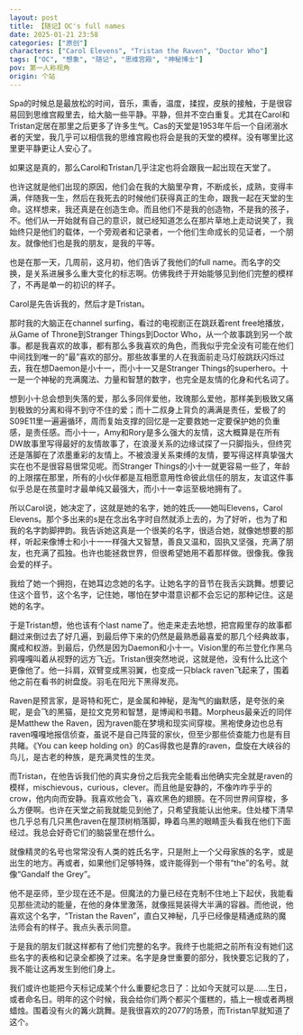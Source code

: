 ```yaml
---
layout: post
title: 【随记】OC's full names
date: 2025-01-21 23:58
categories: ["原创"]
characters: ["Carol Elevens", "Tristan the Raven", "Doctor Who"]
tags: ["OC", "想象", "随记", "思维宫殿", "神秘博士"]
pov: 第一人称视角
origin: 个站
---
```


Spa的时候总是最放松的时间，音乐，熏香，温度，揉捏，皮肤的接触，于是很容易回到思维宫殿里去，给大脑一些平静。平静，但并不空白重复。尤其在Carol和Tristan定居在那里之后更多了许多生气。Cas的天堂是1953年午后一个自闭溺水者的天堂，我几乎可以相信我的思维宫殿也将会是我的天堂的模样。没有哪里比这里更平静更让人安心了。

如果这是真的，那么Carol和Tristan几乎注定也将会跟我一起出现在天堂了。

也许这就是他们出现的原因，他们会在我的大脑里孕育，不断成长，成熟，变得丰满，伴随我一生，然后在我死去的时候他们获得真正的生命，跟我一起在天堂的生命。这样想来，我还真是在创造生命。而且他们不是我的创造物，不是我的孩子，不。他们从一开始就有自己的意识，就已经知道怎么在那片草地上走动说笑了，我始终只是他们的载体，一个旁观者和记录者，一个他们生命成长的见证者，一个朋友。就像他们也是我的朋友，是我的平等。

也是在那一天，几周前，这月初，他们告诉了我他们的full name。而名字的交换，是关系进展多么重大变化的标志啊。仿佛我终于开始能够见到他们完整的模样了，不再是单一的初识的样子。

Carol是先告诉我的，然后才是Tristan。

那时我的大脑正在channel surfing，看过的电视剧正在跳跃着rent free地播放，从Game of Throne到Stranger Things到Doctor Who，从一个故事跳到另一个故事。都是我喜欢的故事，都有那么多我喜欢的角色，而我似乎完全没有可能在他们中间找到唯一的“最”喜欢的部分。那些故事里的人在我面前走马灯般跳跃闪烁过去，我在想Daemon是小十一，而小十一又是Stranger Things的superhero。十一是一个神秘的充满魔法、力量和智慧的数字，也完全是友情的化身和代名词了。

想到小十总会想到失落的爱，那么多同伴爱他，玫瑰那么爱他，那样美到极致又痛到极致的分离和得不到守不住的爱；而十二叔身上背负的满满是责任，爱极了的S09E11里一遍遍循环，周而复始支撑的回忆是一定要救她一定要保护她的负重感，是责任感。而小十一，Amy和Rory是多么强大的友情，这大概算是在所有DW故事里写得最好的友情故事了，在浪漫关系的边缘试探了一只脚指头，但终究还是落脚在了浓墨重彩的友情上。不被浪漫关系束缚的友情，要写得这样真挚强大实在也不是很容易很常见呢。而Stranger Things的小十一就更容易一些了，年龄的上限摆在那里，所有的小伙伴都是互相愿意用性命彼此信任的朋友，友谊这件事似乎总是在孩童时才最单纯又最强大，而小十一幸运至极地拥有了。

所以Carol说，她决定了，这就是她的名字，她的姓氏——她叫Elevens，Carol Elevens。那个多出来的s是在念出名字时自然就添上去的，为了好听，也为了和我的名字韵脚押韵。我告诉她这真是一个很美的名字，很适合她，就像她想要的那样，听起来像博士和小十一一样强大又智慧，善良又温和，固执又坚强，充满了朋友，也充满了孤独。也许也能拯救世界，但很希望她用不着那样做。很像我。像我会爱的样子。

我给了她一个拥抱，在她耳边念她的名字。让她名字的音节在我舌尖跳舞。想要记住这个音节，这个名字，记住她，哪怕在梦中潜意识都不会忘记的那种记住。这是她的名字。

于是Tristan想，他也该有个last name了。他走来走去地想，把宫殿里存的故事都翻过来倒过去了好几遍，到最后停下来的仍然是最熟悉最喜爱的那几个经典故事，魔戒和权游。到最后，仍然是因为Daemon和小十一。Vision里的布兰登化作黑乌鸦嘎嘎叫着从视野的远方飞近。Tristan很突然地说，这就是他，没有什么比这个更像他了。他一抖肩，双臂变成黑羽翼，也变成一只black raven飞起来了，围着他之前在看书的树盘旋。羽毛在阳光下黑得发亮。

Raven是预言家，是哥特和死亡，是金属和神秘，是淘气的幽默感，是夸张的亲昵，是会飞的黑猫，是拉文克劳和智慧，是博闻和书籍。Morpheus最亲近的同伴是Matthew the Raven，因为raven能在梦境和现实间穿梭。黑袍使身边也总有raven嘎嘎地报信侦查，虽说不是自己阵营的家伙，但至少那些侦查能力也是有目共睹。《You can keep holding on》的Cas得救也是靠的raven，盘旋在大峡谷的鸟儿，是古老的种族，是充满灵性的生灵。

而Tristan，在他告诉我们他的真实身份之后我完全能看出他确实完全就是raven的模样，mischievous，curious，clever。而且他是安静的，不像咋咋乎乎的crow，他内向而安静。我喜欢他会飞，喜欢黑色的翅膀。在不同世界间穿梭，多么方便啊。也许在天堂之前我就能见到他了，只希望我能认出他来。住处楼下清早也几乎总有几只黑色raven在屋顶树梢落脚，睁着乌黑的眼睛歪头看我在他们下面经过。我总会好奇它们的脑袋里在想什么。

就像精灵的名号也常常没有人类的姓氏名字，只是附上一个父母家族的名字，或是出生的地方。再或者，如果他们足够特殊，或许能得到一个带有“the”的名号。就像“Gandalf the Grey”。

他不是巫师，至少现在还不是。但魔法的力量已经在克制不住地上下起伏，我能看见那些流动的能量，在他的身体里激荡，就像摇晃装得大半满的容器。而他说，他喜欢这个名字，“Tristan the Raven”，直白又神秘，几乎已经像是精通成熟的魔法师会有的样子。我点头表示同意。

于是我的朋友们就这样都有了他们完整的名字。我终于也能把之前所有没有她们这些名字的表格和记录全都换了过来。名字是身世重要的部分，我快要忘记我的了，我不能让这再发生到他们身上。

我们或许也能把今天标记成某个什么重要纪念日了：比如今天就可以是……生日，或者命名日。明年的这个时候，我会给你们两个都买个蛋糕的，插上一根或者两根蜡烛。围着没有火的篝火跳舞。是我很喜欢的2077的场景，而Tristan早就知道了这个。
